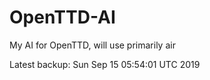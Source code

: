 # OpenTTD-AI
My AI for OpenTTD, will use primarily air

Latest backup: Sun Sep 15 05:54:01 UTC 2019
